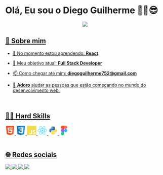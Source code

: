 <h1> Olá, Eu sou o Diego Guilherme ✌🏾😎 </h1>
<div align="center" width=100%>
  <a href="https://github.com/diegoguilhermeDS">
  <img height="180em" src="https://github-readme-stats.vercel.app/api?username=diegoguilhermeDS&show_icons=true&theme=react&include_all_commits=true&count_private=true"/>
</div>
<h2> 📑 Sobre mim </h2>

* <p> 🌱 No momento estou aprendendo: <strong>React</strong></p>
* <p> 🎯 Meu objetivo atual: <strong>Full Stack Developer</strong></p>
* <p> 📫 Como chegar até mim: <strong>diegoguilherme752@gmail.com</strong></p>
* <p> 💙 <strong>Adoro</strong> ajudar as pessoas que estão começando no mundo do desenvolvimento web.</p>

<br>

<h2> 💪🏾 Hard Skills  </h2>

<div style="display: inline_block">
   <img width="30" src="https://raw.githubusercontent.com/devicons/devicon/master/icons/html5/html5-original.svg">
   <img width="30" src="https://raw.githubusercontent.com/devicons/devicon/master/icons/css3/css3-original.svg">
   <img width="30" src="https://raw.githubusercontent.com/devicons/devicon/master/icons/javascript/javascript-plain.svg">
   <img width="30" src="https://raw.githubusercontent.com/devicons/devicon/master/icons/react/react-original.svg">
   <img width="30" src="https://raw.githubusercontent.com/devicons/devicon/master/icons/python/python-original.svg">
  <img width="30" src="https://raw.githubusercontent.com/devicons/devicon/master/icons/figma/figma-original.svg">
</div>

<br>

<h2> 🌐 Redes sociais </h2>

  <a href="https://www.linkedin.com/in/diego-guilherme-616410200" target="_blank">
    <img src="https://img.shields.io/badge/-LinkedIn-%230077B5?style=for-the-badge&logo=linkedin&logoColor=white">
  </a>
  <a href="https://www.instagram.com/dihguilhermee/" target="_blank">
    <img src="https://img.shields.io/badge/-Instagram-%23E4405F?style=for-the-badge&logo=instagram&logoColor=white">
  </a>
  <a href="https://www.facebook.com/DiegoGuilhermeRX/" target="_blank">
    <img src="https://img.shields.io/badge/-Facebook-%230077B5?style=for-the-badge&logo=facebook&logoColor=white">
  </a>
  <a href = "mailto:diegoguilherme752@gmail.com">
    <img src="https://img.shields.io/badge/-Gmail-%23333?style=for-the-badge&logo=gmail&logoColor=white">
  </a>
